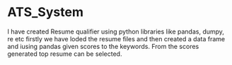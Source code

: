 # ATS_System
I have created Resume qualifier using python libraries like pandas, dumpy, re etc firstly we have loded the resume files and then created a data frame and iusing pandas given scores to the keywords. From the scores generated top resume can be selected.
